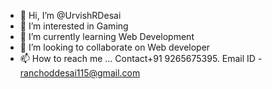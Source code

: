 - 👋 Hi, I’m @UrvishRDesai
- 👀 I’m interested in Gaming 
- 🌱 I’m currently learning Web Development 
- 💞️ I’m looking to collaborate on Web developer 
- 📫 How to reach me ...
Contact+91 9265675395. 
Email ID - ranchoddesai115@gmail.com

<!---
UrvishRDesai/UrvishRDesai is a ✨ special ✨ repository because its `README.md` (this file) appears on your GitHub profile.
You can click the Preview link to take a look at your changes.
--->
